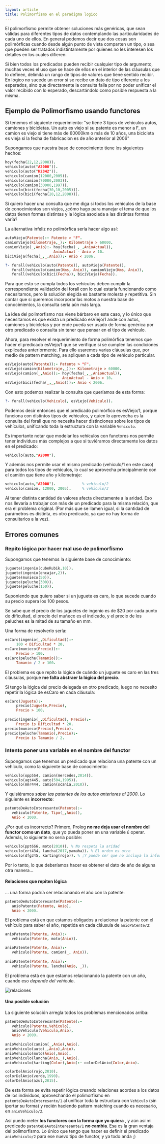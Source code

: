 ```yaml
---
layout: article
title: Polimorfismo en el paradigma logico
---
```


El polimorfismo permite obtener soluciones más genéricas, que sean válidas para diferentes tipos de datos contemplando las particularidades de cada uno de ellos. En general podemos decir que dos cosas son polimórficas cuando desde algún punto de vista comparten un tipo, o sea que pueden ser tratados indistintamente por quienes no les interesen los detalles en los cuales difieren.

Si bien todos los predicados pueden recibir cualquier tipo de argumento, muchas veces el uso que se hace de ellos en el interior de las cláusulas que lo definen, delimita un rango de tipos de valores que tiene sentido recibir. En lógico no sucede un error si se recibe un dato de tipo diferente a los esperados, sino que directamente la consulta falla por no poder unificar el valor recibido con lo esperado, descartándolo como posible respuesta a la misma.

Ejemplo de Polimorfismo usando functores
----------------------------------------

Si tenemos el siguiente requerimiento: "se tiene 3 tipos de vehiculos autos, camiones y bicicletas. Un auto es viejo si su patente es menor a F, un camion es viejo si tiene más de 60000km o más de 10 años, una bicicleta es vieja si la fecha de fabricacion es de año anterior al 2006"

Supongamos que nuestra base de conocimiento tiene los siguientes hechos:

```Prolog
hoy(fecha(22,12,2008)).
vehiculo(auto("A2000")).
vehiculo(auto("H2342")).
vehiculo(camion(12000,2005)).
vehiculo(camion(70000,2003)).
vehiculo(camion(30000,1997)).
vehiculo(bici(fecha(30,10,2005))).
vehiculo(bici(fecha(20,12,2008))).
```

Si quiero hacer una consulta que me diga si todos los vehículos de la base de conocimientos son viejos, ¿cómo hago para manejar el tema de que los datos tienen formas distintas y la lógica asociada a las distintas formas varía?

La alternativa infeliz no polimórfica sería hacer algo así:

```Prolog
autoViejo(Patente):- Patente > "F".
camionViejo(Kilometraje,_):- Kilometraje > 60000.
camionViejo(_,Anio):- hoy(fecha(_,_,AnioActual)),
                      AnioActual - Anio > 10.
biciVieja(fecha(_,_,Anio)):- Anio < 2006.

?- forall(vehiculo(auto(Patente)), autoViejo(Patente)),
   forall(vehiculo(camion(Kms, Anio)), camionViejo(Kms, Anio)),
   forall(vehiculo(bici(Fecha)), biciVieja(Fecha)).
```

Para que esto se cumpla todos los vehículos deben cumplir la correspondiente validación del forall con lo cual estaría funcionando como necesitamos, pero la solución elegida es bastante molesta y repetitiva. Sin contar que si queremos incorporar las motos a nuestra base de conocimientos, la consulta sería aún más larga.

La idea del polimorfismo nos viene bárbaro en este caso, y lo único que necesitamos es que exista un predicado esViejo/1 ande con autos, camiones y bicicletas y por ende pueda ser usado de forma genérica por otro predicado o consulta sin tener que pensar en el tipo de vehículo.

Ahora, para resolver el requerimiento de forma polimórfica tenemos que hacer el predicado esViejo/1 que se verifique si se cumplen las condiciones explicadas anteriormente. Para ello usaremos varias cláusulas que, por medio de pattern matching, se apliquen a cada tipo de vehículo particular.

```Prolog
esViejo(auto(Patente)):- Patente > "F".
esViejo(camion(Kilometraje,_)):- Kilometraje > 60000.
esViejo(camion(_,Anio)):- hoy(fecha(_,_,AnioActual)),
                          AnioActual - Anio > 10.
esViejo(bici(fecha(_,_,Anio))):- Anio < 2006.
```

Con esto podemos realizar la consulta que queríamos de esta forma:

```Prolog
?- forall(vehiculo(Vehiculo), esViejo(Vehiculo)).
```

Podemos decir entonces que el predicado polimórfico es esViejo/1, porque funciona con distintos tipos de vehiculos, y quien lo aprovecha es la consulta del forall que no necesita hacer distinciones sobre los tipos de vehículos, unificando toda la estructura con la variable `Vehiculo`.

Es importante notar que modelar los vehículos con functores nos permite tener individuos más complejos a que si tuviéramos directamente los datos en el predicado:

```Prolog
vehiculo(auto,"A2000").
```

Y además nos permite usar el mismo predicado (vehiculo/1 en este caso) para todos los tipos de vehículos, lo cual se aprovecha principalmente con el camión que tiene año y kilometraje:

```Prolog
vehiculo(auto,"A2000").            % vehiculo/2
vehiculo(camion, 12000, 2005).     % vehiculo/3
```

Al tener distinta cantidad de valores afecta directamente a la aridad. Eso nos llevaría a trabajar con más de un predicado para la misma relación, que era el problema original. (Por más que se llamen igual, si la cantidad de parámetros es distinta, es otro predicado, ya que no hay forma de consultarlos a la vez).

## Errores comunes

### Repito lógica por hacer mal uso de polimorfismo

Supongamos que tenemos la siguiente base de conocimiento:

```Prolog
juguete(ingenio(cuboRubik,10)).
juguete(ingenio(encajar,2)).
juguete(munieco(50)).
juguete(peluche(300)).
juguete(peluche(150)).
```

Suponiendo que quiero saber si un juguete es caro, lo que sucede cuando su precio supera los 100 pesos.

Se sabe que el precio de los juguetes de ingenio es de $20 por cada punto de dificultad, el precio del muñeco es el indicado, y el precio de los peluches es la mitad de su tamaño en mm.

Una forma de resolverlo sería:

```Prolog
esCaro(ingenio(_,Dificultad)):-
     100 < Dificultad * 20.
esCaro(munieco(Precio)):- 
     Precio > 100.
esCaro(peluche(Tamanio)):-
     Tamanio / 2 > 100.
```

El problema es que repito la lógica de cuándo un juguete es caro en las tres cláusulas, porque **me falta abstraer la lógica del precio**.

Si tengo la lógica del precio delegada en otro predicado, luego no necesito repetir la lógica de esCaro en cada cláusula:

```Prolog
esCaro(Juguete):-
     precio(Juguete,Precio),
     Precio > 100.
     
precio(ingenio(_,Dificultad), Precio):-
     Precio is Dificultad * 20.
precio(munieco(Precio),Precio).
precio(peluche(Tamanio),Precio):-
     Precio is Tamanio / 2.
```

### Intento poner una variable en el nombre del functor

Supongamos que tenemos un predicado que relaciona una patente con un vehículo, como la siguiente base de conocimiento:

```Prolog
vehiculo(opp564, camion(mercedes,2014)).
vehiculo(agt445, auto(504,1995)).
vehiculo(mmr444, camion(scania,2010)).
```

Y quisiéramos _saber las patentes de los autos anteriores al 2000_. Lo siguiente es **incorrecto**:

```Prolog
patenteDeAutoInteresante(Patente):-
   vehiculo(Patente, Tipo(_,Anio)),
   Anio < 2000.
```

¿Por qué es incorrecto? Primero, Prolog **no me deja usar el nombre del functor como un dato**, que yo pueda poner en una variable ú operar. Además, lo siguiente no sería posible:

```Prolog
vehiculo(ppt666, moto(2010)). % No respeta la aridad
vehiculo(ert434, lancha(2017,yamaha)). % El orden es otro
vehiculo(dfg345, karting(rojo)). % ¡Y puede ser que no incluya la información del año y haya que hacer otra cosa!
```

Por lo tanto, lo que deberíamos hacer es obtener el dato de año de alguna otra manera...

#### Relaciones que repiten lógica

... una forma podría ser relacionando el año con la patente:

```Prolog
patenteDeAutoInteresante(Patente):-
   anioPatente(Patente, Anio),
   Anio < 2000.
```

El problema está en que estamos obligados a relacionar la patente con el vehículo para saber el año, repetida en cada cláusula de `anioPatente/2`:

```Prolog
anioPatente(Patente, Anio):-
   vehiculo(Patente, moto(Anio)).

anioPatente(Patente, Anio):-
   vehiculo(Patente, camion(_, Anio)).
   
anioPatente(Patente, Anio):-
   vehiculo(Patente, lancha(Anio, _)).
```

El problema está en que estamos relacionando la patente con un año, cuando eso _depende del vehículo_.

![relaciones](https://user-images.githubusercontent.com/4098184/67187242-2c0f9580-f3c0-11e9-8bec-888d4b2280dd.png)

#### Una posible solución

La siguiente solución arregla todos los problemas mencionados arriba:

```Prolog
patenteDeAutoInteresante(Patente):-
   vehiculo(Patente,Vehiculo),
   anioVehiculo(Vehiculo,Anio),
   Anio < 2000.
   
anioVehiculo(camion(_,Anio),Anio).
anioVehiculo(auto(_,Anio),Anio).
anioVehiculo(moto(Anio),Anio).
anioVehiculo(lancha(Anio,_),Anio).
anioVehiculo(karting(Color),Anio):- colorDelAnio(Color,Anio).

colorDelAnio(rojo,2010).
colorDelAnio(verde,1990).
colorDelAnio(azul,2015).
```

De esta forma se evita repetir lógica creando relaciones acordes a los datos de los individuos, aprovechando el polimorfismo en `patenteDeAutoInteresante/1` al unificar toda la estructura con `Vehiculo` (sin iportar su forma) y recién haciendo pattern matching cuando es necesario, en `anioVehiculo/2`. 

Así puedo meter **los functores con la forma que yo quiera** , y aún así mi predicado `patenteDeAutoInteresante/1` **no cambia**. Esa es la gran ventaja del polimorfismo. Lo único que tengo que hacer es definir el predicado `anioVehiculo/2` para ese nuevo tipo de functor, y ya todo anda ;)
